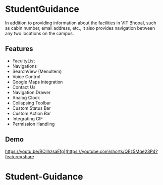 
# StudentGuidance

In addition to providing information about the facilities in VIT Bhopal, such as cabin number, email address, etc., it also provides navigation between any two locations on the campus.





## Features
- FacultyList
- Navigations
- SearchView (MenuItem)
- Voice Control
- Google Maps integration
- Contact Us 
- Navigation Drawer
- Analog Clock
- Collapsing Toolbar
- Custom Status Bar
- Custom Action Bar
- Integrating GIF
- Permission Handling

## Demo
https://youtu.be/BCllhzsaEfg](https://youtube.com/shorts/QEz5Mqe23P4?feature=share
#  Student-Guidance 
